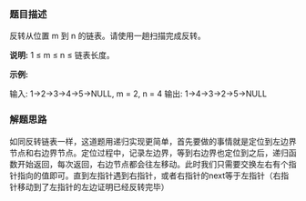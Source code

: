### 题目描述

反转从位置 m 到 n 的链表。请使用一趟扫描完成反转。

**说明:**
1 ≤ m ≤ n ≤ 链表长度。

**示例:**

输入: 1->2->3->4->5->NULL, m = 2, n = 4
输出: 1->4->3->2->5->NULL

### 解题思路

如同反转链表一样，这道题用递归实现更简单，首先要做的事情就是定位到左边界节点和右边界节点。定位过程中，记录左边界，等到右边界也定位到之后，递归函数开始返回，每次返回，右边节点都会往左移动。此时我们只需要交换左右有个指针指向的值即可。直到左指针遇到右指针，或者右指针的next等于左指针（右指针移动到了左指针的左边证明已经反转完毕）